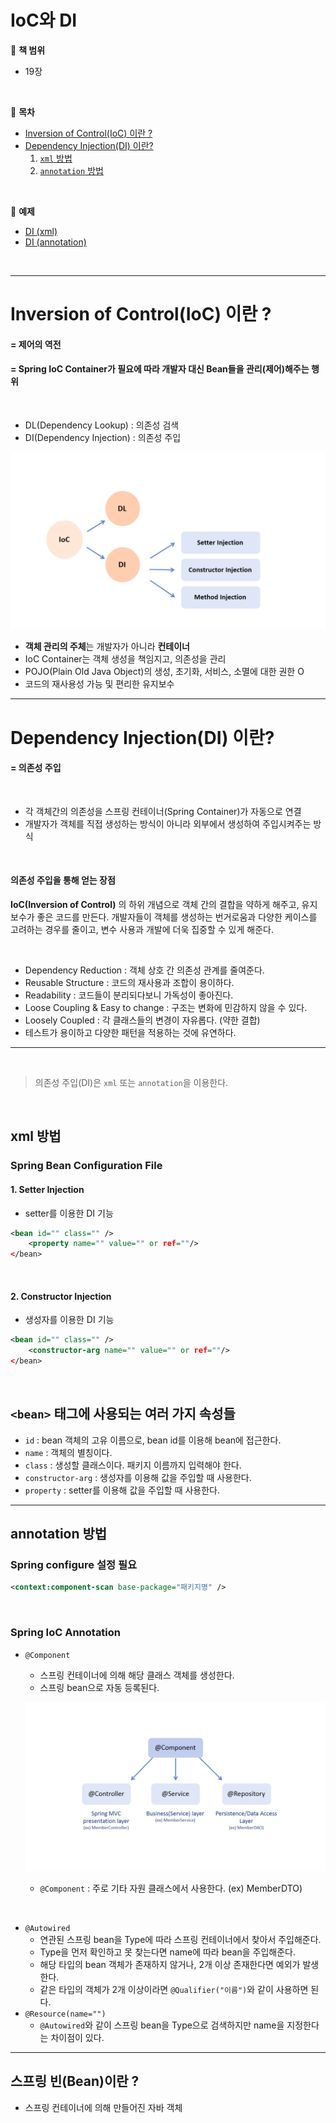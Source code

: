 # IoC와 DI

:milky_way: **책 범위**
- 19장

<br>

:milky_way: **목차**
- [Inversion of Control(IoC) 이란 ?](#inversion-of-controlioc-이란)
- [Dependency Injection(DI) 이란?](#dependency-injectiondi-이란)
    1. [`xml` 방법](#xml-방법)
    2. [`annotation` 방법](#annotation-방법)

<br>

:milky_way: **예제**
- [DI (xml)](./test/memberservice)
- [DI (annotation)](./test/annotation.memberservice)

<br>

---

# Inversion of Control(IoC) 이란 ?

#### = 제어의 역전

#### = Spring IoC Container가 필요에 따라 개발자 대신 Bean들을 관리(제어)해주는 행위

<br>

- DL(Dependency Lookup) : 의존성 검색
- DI(Dependency Injection) : 의존성 주입

![IoC](./image/IoC.png)


- **객체 관리의 주체**는 개발자가 아니라 **컨테이너**
- IoC Container는 객체 생성을 책임지고, 의존성을 관리
- POJO(Plain Old Java Object)의 생성, 초기화, 서비스, 소멸에 대한 권한 O
- 코드의 재사용성 가능 및 편리한 유지보수


---
# Dependency Injection(DI) 이란?

#### = 의존성 주입

<br>

- 각 객체간의 의존성을 스프링 컨테이너(Spring Container)가 자동으로 연결
- 개발자가 객체를 직접 생성하는 방식이 아니라 외부에서 생성하여 주입시켜주는 방식

<br>

#### 의존성 주입을 통해 얻는 장점
**IoC(Inversion of Control)** 의 하위 개념으로 객체 간의 결합을 약하게 해주고, 유지보수가 좋은 코드를 만든다.
개발자들이 객체를 생성하는 번거로움과 다양한 케이스를 고려하는 경우를 줄이고, 변수 사용과 개발에 더욱 집중할 수 있게 해준다.

<br>

- Dependency Reduction : 객체 상호 간 의존성 관계를 줄여준다.
- Reusable Structure : 코드의 재사용과 조합이 용이하다.
- Readability : 코드들이 분리되다보니 가독성이 좋아진다.
- Loose Coupling & Easy to change : 구조는 변화에 민감하지 않을 수 있다.
- Loosely Coupled : 각 클래스들의 변경이 자유롭다. (약한 결합)
- 테스트가 용이하고 다양한 패턴을 적용하는 것에 유연하다.

---

<br>


>
> 의존성 주입(DI)은 `xml` 또는 `annotation`을 이용한다.
>


<br>

## xml 방법

### Spring Bean Configuration File

#### 1. Setter Injection 
- setter를 이용한 DI 기능

```xml
<bean id="" class="" />
    <property name="" value="" or ref=""/>
</bean>
```

<br>

#### 2. Constructor Injection
- 생성자를 이용한 DI 기능

```xml
<bean id="" class="" />
    <constructor-arg name="" value="" or ref=""/>
</bean>
```

<br>

## `<bean>` 태그에 사용되는 여러 가지 속성들
- `id` : bean 객체의 고유 이름으로, bean id를 이용해 bean에 접근한다.
- `name` : 객체의 별칭이다.
- `class` : 생성할 클래스이다. 패키지 이름까지 입력해야 한다.
- `constructor-arg` : 생성자를 이용해 값을 주입할 때 사용한다.
- `property` : setter를 이용해 값을 주입할 때 사용한다.

---
## annotation 방법

### Spring configure 설정 필요
```xml
<context:component-scan base-package="패키지명" />
```
<br>

### Spring IoC Annotation
- `@Component` 
    - 스프링 컨테이너에 의해 해당 클래스 객체를 생성한다.
    - 스프링 bean으로 자동 등록된다. 

    ![@Component](./image/%40component.png)
    - `@Component` : 주로 기타 자원 클래스에서 사용한다. (ex) MemberDTO)


<br>

- `@Autowired` 
    - 연관된 스프링 bean을 Type에 따라 스프링 컨테이너에서 찾아서 주입해준다.
    - Type을 먼저 확인하고 못 찾는다면 name에 따라 bean을 주입해준다.   
    - 해당 타입의 bean 객체가 존재하지 않거나, 2개 이상 존재한다면 예외가 발생한다.
    - 같은 타입의 객체가 2개 이상이라면 `@Qualifier("이름")`와 같이 사용하면 된다.
- `@Resource(name="")`  
    - `@Autowired`와 같이 스프링 bean을 Type으로 검색하지만 name을 지정한다는 차이점이 있다.

---
## 스프링 빈(Bean)이란 ?
- 스프링 컨테이너에 의해 만들어진 자바 객체